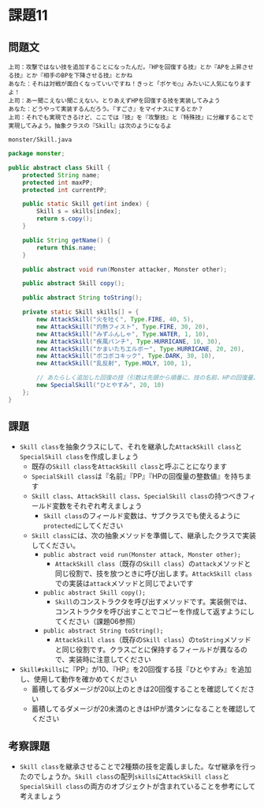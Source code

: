 # 課題11

## 問題文

```
上司：攻撃ではない技を追加することになったんだ。『HPを回復する技』とか『APを上昇させる技』とか『相手のBPを下降させる技』とかね
あなた：それは対戦が面白くなっていいですね！きっと「ポケモ○」みたいに人気になりますよ！
上司：あー聞こえない聞こえない。とりあえずHPを回復する技を実装してみよう
あなた：どうやって実装するんだろう。『すごさ』をマイナスにするとか？
上司：それでも実現できるけど、ここでは『技』を『攻撃技』と『特殊技』に分離することで実現してみよう。抽象クラスの『Skill』は次のようになるよ
```

`monster/Skill.java`

```java
package monster;

public abstract class Skill {
    protected String name;
    protected int maxPP;
    protected int currentPP;

    public static Skill get(int index) {
        Skill s = skills[index];
        return s.copy();
    }

    public String getName() {
        return this.name;
    }

    public abstract void run(Monster attacker, Monster other);

    public abstract Skill copy();

    public abstract String toString();

    private static Skill skills[] = {
        new AttackSkill("火を吐く", Type.FIRE, 40, 5),
        new AttackSkill("灼熱フィスト", Type.FIRE, 30, 20),
        new AttackSkill("みずふんしゃ", Type.WATER, 1, 10),
        new AttackSkill("疾風パンチ", Type.HURRICANE, 10, 30),
        new AttackSkill("かまいたちエルボー", Type.HURRICANE, 20, 20),
        new AttackSkill("ボコボコキック", Type.DARK, 30, 10),
        new AttackSkill("乱反射", Type.HOLY, 100, 1),

        // あたらしく追加した回復の技（引数は先頭から順番に、技の名前、HPの回復量、PP）
        new SpecialSkill("ひとやすみ", 20, 10)
    };
}
```


## 課題

- `Skill class`を抽象クラスにして、それを継承した`AttackSkill class`と`SpecialSkill class`を作成しましょう
    - 既存の`Skill class`を`AttackSkill class`と呼ぶことになります
    - `SpecialSkill class`は『名前』『PP』『HPの回復量の整数値』を持ちます
    - `Skill class`、`AttackSkill class`、`SpecialSkill class`の持つべきフィールド変数をそれぞれ考えましょう
        - `Skill class`のフィールド変数は、サブクラスでも使えるように`protected`にしてください
    - `Skill class`には、次の抽象メソッドを準備して、継承したクラスで実装してください。
        - `public abstract void run(Monster attack, Monster other);`
            - `AttackSkill class`（既存の`Skill class`）の`attack`メソッドと同じ役割で、技を放つときに呼び出します。`AttackSkill class`での実装は`attack`メソッドと同じでよいです
        - `public abstract Skill copy();`
            - `Skill`のコンストラクタを呼び出すメソッドです。実装側では、コンストラクタを呼び出すことでコピーを作成して返すようにしてください（課題06参照）
        - `public abstract String toString();`
            - `AttackSkill class`（既存の`Skill class`）の`toString`メソッドと同じ役割です。クラスごとに保持するフィールドが異なるので、実装時に注意してください
- `Skill#skills`に『PP』が10、『HP』を20回復する技『ひとやすみ』を追加し、使用して動作を確かめてください
    - 蓄積してるダメージが20以上のときは20回復することを確認してください
    - 蓄積してるダメージが20未満のときはHPが満タンになることを確認してください

## 考察課題

- `Skill class`を継承させることで2種類の技を定義しました。なぜ継承を行ったのでしょうか。`Skill class`の配列`skills`に`AttackSkill class`と`SpecialSkill class`の両方のオブジェクトが含まれていることを参考にして考えましょう
